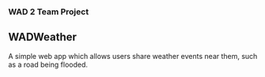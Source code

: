 <h3>WAD 2 Team Project</h3>
<h2>WADWeather</h2>
A simple web app which allows users share weather events near them, such as a road being flooded.
